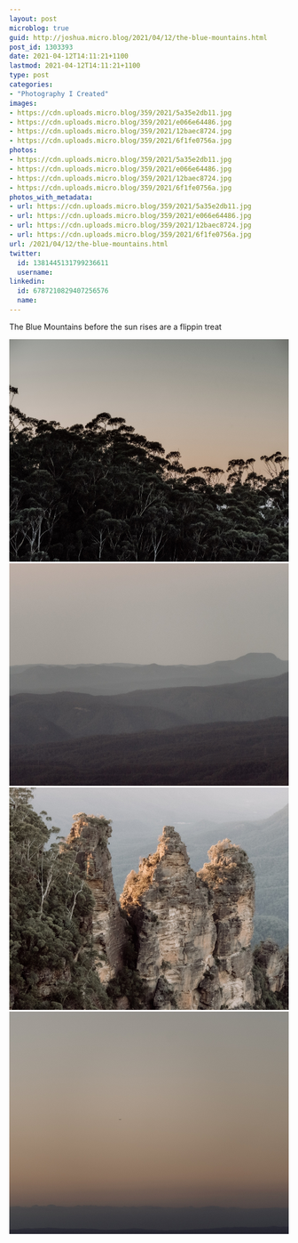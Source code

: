 ```yaml
---
layout: post
microblog: true
guid: http://joshua.micro.blog/2021/04/12/the-blue-mountains.html
post_id: 1303393
date: 2021-04-12T14:11:21+1100
lastmod: 2021-04-12T14:11:21+1100
type: post
categories:
- "Photography I Created"
images:
- https://cdn.uploads.micro.blog/359/2021/5a35e2db11.jpg
- https://cdn.uploads.micro.blog/359/2021/e066e64486.jpg
- https://cdn.uploads.micro.blog/359/2021/12baec8724.jpg
- https://cdn.uploads.micro.blog/359/2021/6f1fe0756a.jpg
photos:
- https://cdn.uploads.micro.blog/359/2021/5a35e2db11.jpg
- https://cdn.uploads.micro.blog/359/2021/e066e64486.jpg
- https://cdn.uploads.micro.blog/359/2021/12baec8724.jpg
- https://cdn.uploads.micro.blog/359/2021/6f1fe0756a.jpg
photos_with_metadata:
- url: https://cdn.uploads.micro.blog/359/2021/5a35e2db11.jpg
- url: https://cdn.uploads.micro.blog/359/2021/e066e64486.jpg
- url: https://cdn.uploads.micro.blog/359/2021/12baec8724.jpg
- url: https://cdn.uploads.micro.blog/359/2021/6f1fe0756a.jpg
url: /2021/04/12/the-blue-mountains.html
twitter:
  id: 1381445131799236611
  username: 
linkedin:
  id: 6787210829407256576
  name: 
---
```

The Blue Mountains before the sun rises are a flippin treat

<img src="uploads/2021/5a35e2db11.jpg" width="600" height="400" alt="" /><img src="uploads/2021/e066e64486.jpg" width="600" height="400" alt="" /><img src="uploads/2021/12baec8724.jpg" width="600" height="400" alt="" /><img src="uploads/2021/6f1fe0756a.jpg" width="600" height="400" alt="" />
